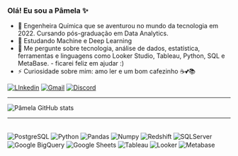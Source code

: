 ### Olá! Eu sou a Pâmela ✨

- 🔭 Engenheira Química que se aventurou no mundo da tecnologia em 2022. Cursando pós-graduação em Data Analytics.
- 🌱 Estudando Machine e Deep Learning
- 💬 Me pergunte sobre tecnologia, análise de dados, estatística, ferramentas e linguagens como Looker Studio, Tableau, Python, SQL e MetaBase. - ficarei feliz em ajudar :)
- ⚡ Curiosidade sobre mim: amo ler e um bom cafezinho ☕💕📚

[![LInkedin](https://img.shields.io/badge/LinkedIn-0077B5?style=for-the-badge&logo=linkedin&logoColor=white)](https://www.linkedin.com/in/pamelacristineamorim/)
[![Gmail](https://img.shields.io/badge/Gmail-EA4335.svg?style=for-the-badge&logo=Gmail&logoColor=white)](pamelacristtine@gmail.com)
[![Discord](https://img.shields.io/badge/Discord-5865F2.svg?style=for-the-badge&logo=Discord&logoColor=white)](https://discord.com/channels/pamela.cristine)

----
![Pâmela GitHub stats](https://github-readme-stats.vercel.app/api?username=pamelacristtine&show_icons=true&theme=tokyonight)

----
<div style="display: inline_block"><br/>
  <img align="center" alt="PostgreSQL" src="https://img.shields.io/badge/PostgreSQL-4169E1.svg?style=for-the-badge&logo=PostgreSQL&logoColor=white"/>
  <img align="center" alt="Python" src="https://img.shields.io/badge/Python-14354C?style=for-the-badge&logo=python&logoColor=white"/>
  <img align="center" alt="Pandas" src="https://img.shields.io/badge/Pandas-2C2D72?style=for-the-badge&logo=pandas&logoColor=white"/>
  <img align="center" alt="Numpy" src="https://img.shields.io/badge/NumPy-013243.svg?style=for-the-badge&logo=NumPy&logoColor=white"/>
  <img align="center" alt="Redshift" src="https://img.shields.io/badge/Amazon%20Redshift-8C4FFF.svg?style=for-the-badge&logo=Amazon-Redshift&logoColor=white"/>
  <img align="center" alt="SQLServer" src="https://img.shields.io/badge/Microsoft%20SQL%20Server-CC2927?style=for-the-badge&logo=microsoft%20sql%20server&logoColor=white"/>
  <img align="center" alt="Google BigQuery" src="https://img.shields.io/badge/Google%20BigQuery-669DF6.svg?style=for-the-badge&logo=Google-BigQuery&logoColor=white"/>
  <img align="center" alt="Google Sheets" src="https://img.shields.io/badge/Google%20Sheets-34A853.svg?style=for-the-badge&logo=Google-Sheets&logoColor=white"/>
  <img align="center" alt="Tableau" src="https://img.shields.io/badge/Tableau-E97627.svg?style=for-the-badge&logo=Tableau&logoColor=white"/>
  <img align="center" alt="Looker" src="https://img.shields.io/badge/Looker-4285F4.svg?style=for-the-badge&logo=Looker&logoColor=white"/>
  <img align="center" alt="Metabase" src="https://img.shields.io/badge/Metabase-509EE3.svg?style=for-the-badge&logo=Metabase&logoColor=white"/>
</div>
